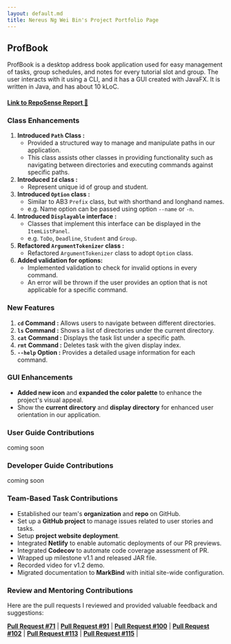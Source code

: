 ```yaml
---
layout: default.md
title: Nereus Ng Wei Bin's Project Portfolio Page
---
```


## ProfBook

ProfBook is a desktop address book application used for easy management of tasks, group schedules, and notes for every
tutorial slot and group. The user interacts with it using a CLI, and it has a GUI created with JavaFX. It is written in
Java, and has about 10 kLoC.

#### [Link to RepoSense Report :link:](https://nus-cs2103-ay2324s1.github.io/tp-dashboard/?search=nereuswb922&breakdown=false&sort=groupTitle%20dsc&sortWithin=title&since=2023-09-22&timeframe=commit&mergegroup=&groupSelect=groupByRepos)

### Class Enhancements

1. **Introduced `Path` Class :**
    - Provided a structured way to manage and manipulate paths in our application.
    - This class assists other classes in providing functionality such as navigating
      between directories and executing commands against specific paths.
2. **Introduced `Id` class :**
    - Represent unique id of group and student.
3. **Introduced `Option` class :**
    - Similar to AB3 `Prefix` class, but with shorthand and longhand names.
    - e.g. Name option can be passed using option `--name` or `-n`.
4. **Introduced `Displayable` interface :**
    - Classes that implement this interface can be displayed in the `ItemListPanel`.
    - e.g. `ToDo`, `Deadline`, `Student` and `Group`.
5. **Refactored `ArgumentTokenizer` class :**
    - Refactored `ArgumentTokenizer` class to adopt `Option` class.
6. **Added validation for options:**
    - Implemented validation to check for invalid options in every command.
    - An error will be thrown if the user provides an option that is not applicable for a specific command.

### New Features

1. **`cd` Command :** Allows users to navigate between different directories.
2. **`ls` Command :** Shows a list of directories under the current directory.
3. **`cat` Command :** Displays the task list under a specific path.
4. **`rmt` Command :** Deletes task with the given display index.
5. **`--help` Option :** Provides a detailed usage information for each command.

### GUI Enhancements

- **Added new icon** and **expanded the color palette** to enhance the project's visual appeal.
- Show the **current directory** and **display directory** for enhanced user orientation in our application.

### User Guide Contributions

coming soon

### Developer Guide Contributions

coming soon

### Team-Based Task Contributions

- Established our team's **organization** and **repo** on GitHub.
- Set up a **GitHub project** to manage issues related to user stories and tasks.
- Setup **project website deployment**.
- Integrated **Netlify** to enable automatic deployments of our PR previews.
- Integrated **Codecov** to automate code coverage assessment of PR.
- Wrapped up milestone v1.1 and released JAR file.
- Recorded video for v1.2 demo.
- Migrated documentation to **MarkBind** with initial site-wide configuration.

### Review and Mentoring Contributions

Here are the pull requests I reviewed and provided valuable feedback and suggestions:
<div class="pull-request-container">

 **[Pull Request #71](https://github.com/AY2324S1-CS2103T-W15-2/tp/pull/71)** |
 **[Pull Request #91](https://github.com/AY2324S1-CS2103T-W15-2/tp/pull/91)** |
 **[Pull Request #100](https://github.com/AY2324S1-CS2103T-W15-2/tp/pull/100)** |
 **[Pull Request #102](https://github.com/AY2324S1-CS2103T-W15-2/tp/pull/102)** |
 **[Pull Request #113](https://github.com/AY2324S1-CS2103T-W15-2/tp/pull/113)** |
 **[Pull Request #115](https://github.com/AY2324S1-CS2103T-W15-2/tp/pull/115)** |

</div>
